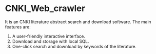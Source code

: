 # CNKI_Web_crawler
It is an CNKI literature abstract search and download software. The main features are:
1) A user-friendly interactive interface.
2) Download and storage with local SQL.
3) One-click search and download by keywords of the literature.
